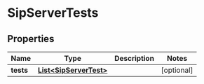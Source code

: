 

# SipServerTests


## Properties

| Name | Type | Description | Notes |
|------------ | ------------- | ------------- | -------------|
|**tests** | [**List&lt;SipServerTest&gt;**](SipServerTest.md) |  |  [optional] |



